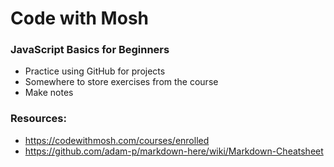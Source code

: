  # Code with Mosh
 
 ### JavaScript Basics for Beginners
 
 * Practice using GitHub for projects
 * Somewhere to store exercises from the course
 * Make notes
 
 ### Resources:
 
 * https://codewithmosh.com/courses/enrolled
 * https://github.com/adam-p/markdown-here/wiki/Markdown-Cheatsheet
